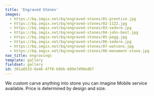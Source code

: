 ```yaml
---
title: 'Engraved Stones'
images:
  - https://bq.imgix.net/bq/engraved-stones/01-prentice.jpg
  - https://bq.imgix.net/bq/engraved-stones/02-1122.jpg
  - https://bq.imgix.net/bq/engraved-stones/03-sedore.jpg
  - https://bq.imgix.net/bq/engraved-stones/04-john-best.jpg
  - https://bq.imgix.net/bq/engraved-stones/05-pegg.jpg
  - https://bq.imgix.net/bq/engraved-stones/06-sedore.jpg
  - https://bq.imgix.net/bq/engraved-stones/07-watsons.jpg
  - https://bq.imgix.net/bq/engraved-stones/08-monument-stone.jpg
nav_title: engravings
template: gallery
fieldset: gallery
id: 381a0533-9a46-47f8-b9bb-889e7d99ed67
---
```

We custom carve anything into stone you can imagine
Mobile service available. Price is determined by design and size.
